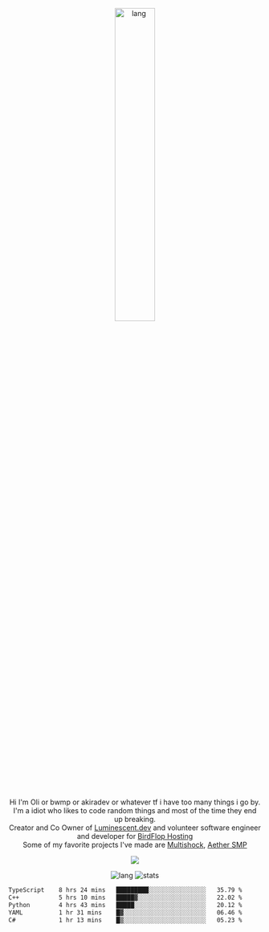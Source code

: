 <p align="center">
 <a href="https://luminescent.dev">
  <img width="40%" alt="lang" src="https://github.com/bwmp/bwmp/blob/main/l_10.png?raw=true" />
 </a>
</p>

<p align="center">
 Hi I'm Oli or bwmp or akiradev or whatever tf i have too many things i go by.<br>
 I'm a idiot who likes to code random things and most of the time they end up breaking.<br>
 Creator and Co Owner of <a href="https://luminescent.dev">Luminescent.dev</a> and volunteer software engineer and developer for <a href="https://www.birdflop.com">BirdFlop Hosting</a><br>
 Some of my favorite projects I've made are <a href="https://github.com/bwmp/MultiShock">Multishock</a>, <a href="https://www.aethersmp.com">Aether SMP</a>
</p>

<p align="center">
  <a href="https://discord.com/users/798738506859282482"><img align="center" src="https://lanyard-profile-readme.vercel.app/api/798738506859282482?bg=433e4f&borderRadius=10px&showDisplayName=true&idleMessage=Probably%20sleeping"/></a>
</p>

<p align="center">
 <img alt="lang" src="https://github-readme-stats.vercel.app/api/top-langs/?username=bwmp&layout=compact&hide_border=true&langs_count=10&theme=transparent&custom_title=Languages" />
 <img alt="stats" src="https://github-readme-stats.vercel.app/api?username=bwmp&show_icons=true&hide_border=true&count_private=true&theme=transparent&custom_title=Statistics">
</p>
<p align="center">
 <!--START_SECTION:waka-->

```txt
TypeScript    8 hrs 24 mins   █████████░░░░░░░░░░░░░░░░   35.79 %
C++           5 hrs 10 mins   █████▓░░░░░░░░░░░░░░░░░░░   22.02 %
Python        4 hrs 43 mins   █████░░░░░░░░░░░░░░░░░░░░   20.12 %
YAML          1 hr 31 mins    █▓░░░░░░░░░░░░░░░░░░░░░░░   06.46 %
C#            1 hr 13 mins    █▒░░░░░░░░░░░░░░░░░░░░░░░   05.23 %
```

<!--END_SECTION:waka-->
</p>
